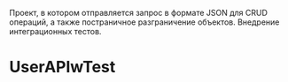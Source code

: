 Проект, в котором отправляется запрос в формате JSON для CRUD операций, а также постраничное разграничение объектов.
Внедрение интеграционных тестов.
# UserAPIwTest

